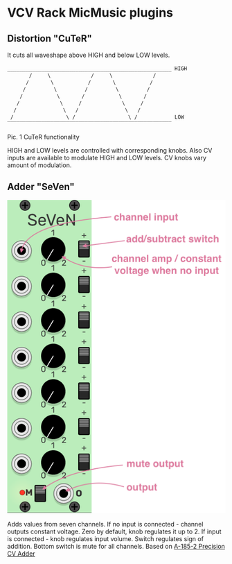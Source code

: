 
# VCV Rack MicMusic plugins

## Distortion "CuTeR"
It cuts all waveshape above HIGH and below LOW levels.

```
_____________________________________________________ HIGH
       /     \             /     \             /   
      /       \           /       \           /    
     /         \         /         \         /     
    /           \       /           \       /      
   /             \     /             \     /       
  /               \   /               \   /        
 /                 \ /                 \ /            LOW
‾‾‾‾‾‾‾‾‾‾‾‾‾‾‾‾‾‾‾‾‾‾‾‾‾‾‾‾‾‾‾‾‾‾‾‾‾‾‾‾‾‾‾‾‾‾‾‾‾‾‾‾‾   
```
Pic. 1 CuTeR functionality

HIGH and LOW levels are controlled with corresponding knobs.
Also CV inputs are available to modulate HIGH and LOW levels.
CV knobs vary amount of modulation.

## Adder "SeVen"
![](https://github.com/very-cool-name/MicMusic-VCV/blob/adder_seven/doc/seven_layout.png)

Adds values from seven channels.
If no input is connected - channel outputs constant voltage. Zero by default, knob regulates it up to 2.
If input is connected - knob regulates input volume. Switch regulates sign of addition.
Bottom switch is mute for all channels.
Based on [A-185-2 Precision CV Adder](http://www.doepfer.de/a1852.htm)
